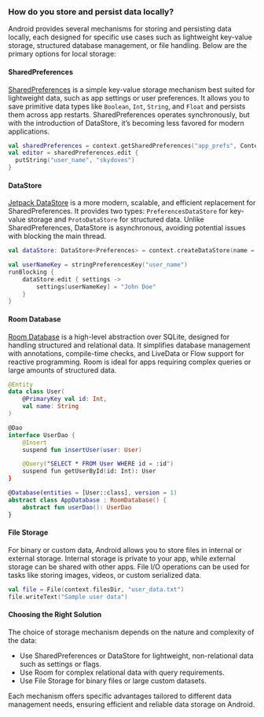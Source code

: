 ### How do you store and persist data locally?

Android provides several mechanisms for storing and persisting data locally, each designed for specific use cases such as lightweight key-value storage, structured database management, or file handling. Below are the primary options for local storage:

#### SharedPreferences

[SharedPreferences](https://developer.android.com/training/data-storage/shared-preferences) is a simple key-value storage mechanism best suited for lightweight data, such as app settings or user preferences. It allows you to save primitive data types like `Boolean`, `Int`, `String`, and `Float` and persists them across app restarts. SharedPreferences operates synchronously, but with the introduction of DataStore, it’s becoming less favored for modern applications.

```kotlin
val sharedPreferences = context.getSharedPreferences("app_prefs", Context.MODE_PRIVATE)
val editor = sharedPreferences.edit {
  putString("user_name", "skydoves")
}
```

#### DataStore

[Jetpack DataStore](https://developer.android.com/topic/libraries/architecture/datastore) is a more modern, scalable, and efficient replacement for SharedPreferences. It provides two types: `PreferencesDataStore` for key-value storage and `ProtoDataStore` for structured data. Unlike SharedPreferences, DataStore is asynchronous, avoiding potential issues with blocking the main thread.

```kotlin
val dataStore: DataStore<Preferences> = context.createDataStore(name = "settings")

val userNameKey = stringPreferencesKey("user_name")
runBlocking {
    dataStore.edit { settings ->
        settings[userNameKey] = "John Doe"
    }
}
```

#### Room Database

[Room Database](https://developer.android.com/training/data-storage/room) is a high-level abstraction over SQLite, designed for handling structured and relational data. It simplifies database management with annotations, compile-time checks, and LiveData or Flow support for reactive programming. Room is ideal for apps requiring complex queries or large amounts of structured data.

```kotlin
@Entity
data class User(
    @PrimaryKey val id: Int,
    val name: String
)

@Dao
interface UserDao {
    @Insert
    suspend fun insertUser(user: User)

    @Query("SELECT * FROM User WHERE id = :id")
    suspend fun getUserById(id: Int): User
}

@Database(entities = [User::class], version = 1)
abstract class AppDatabase : RoomDatabase() {
    abstract fun userDao(): UserDao
}
```

#### File Storage

For binary or custom data, Android allows you to store files in internal or external storage. Internal storage is private to your app, while external storage can be shared with other apps. File I/O operations can be used for tasks like storing images, videos, or custom serialized data.

```kotlin
val file = File(context.filesDir, "user_data.txt")
file.writeText("Sample user data")
```

#### Choosing the Right Solution

The choice of storage mechanism depends on the nature and complexity of the data:
- Use SharedPreferences or DataStore for lightweight, non-relational data such as settings or flags.
- Use Room for complex relational data with query requirements.
- Use File Storage for binary files or large custom datasets.

Each mechanism offers specific advantages tailored to different data management needs, ensuring efficient and reliable data storage on Android.